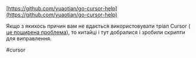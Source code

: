 <!--
date: 2025-01-22T16:22:44
-->

 [https://github.com/yuaotian/go-cursor-help](https://github.com/yuaotian/go-cursor-help)

Якщо з якихось причин вам не вдається використовувати тріал Cursor ( [це поширена проблема](https://github.com/getcursor/cursor/issues/2459)), то китайці і тут добралися і зробили скрипти для виправлення.


 #cursor
